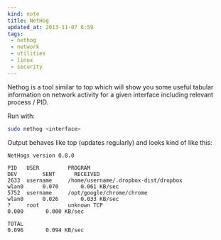 ```yaml
---
kind: note
title: NetHog
updated_at: 2013-11-07 6:59
tags:
 - nethog
 - network
 - utilities
 - linux
 - security
---
```



Nethog is a tool similar to top which will show you some useful tabular
information on network activity for a given interface including relevant
process / PID.

Run with:

```bash
sudo nethog <interface>
```

Output behaves like top (updates regularly) and looks kind of like this: 

```
NetHogs version 0.8.0

PID   USER         PROGRAM                                                 DEV        SENT      RECEIVED
2633  username     /home/username/.dropbox-dist/dropbox                    wlan0      0.070       0.061 KB/sec
5752  username     /opt/google/chrome/chrome                               wlan0      0.026       0.033 KB/sec
?     root         unknown TCP                                                        0.000       0.000 KB/sec

TOTAL                                                                           0.096       0.094 KB/sec
```
